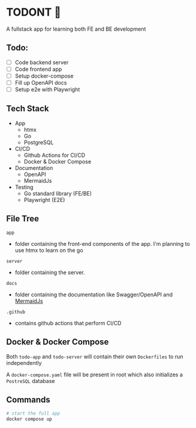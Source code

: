 # TODONT 🚫
A fullstack app for learning both FE and BE development

## Todo:
- [ ] Code backend server
- [ ] Code frontend app
- [ ] Setup docker-compose
- [ ] Fill up OpenAPI docs
- [ ] Setup e2e with Playwright

## Tech Stack
- App
  - htmx
  - Go
  - PostgreSQL
- CI/CD
  - Github Actions for CI/CD
  - Docker & Docker Compose
- Documentation
  - OpenAPI
  - MermaidJs
- Testing
  - Go standard library (FE/BE)
  - Playwright (E2E)

## File Tree

`app`
- folder containing the front-end components of the app. I'm planning to use htmx to learn on the go

`server`
- folder containing the server.

`docs`
- folder containing the documentation like Swagger/OpenAPI and [MermaidJs](https://mermaid.js.org/)

`.github`
- contains github actions that perform CI/CD

## Docker & Docker Compose

Both `todo-app` and `todo-server` will contain their own `Dockerfiles` to run independently

A `docker-compose.yaml` file will be present in root which also initializes a `PostreSQL` database

## Commands
```bash
# start the full app
docker compose up
```
